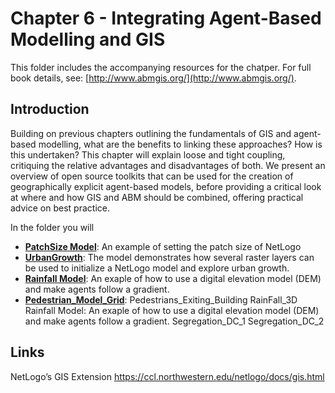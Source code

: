 # Chapter 6 - Integrating Agent-Based Modelling and GIS

This folder includes the accompanying resources for the chatper. For full book details, see: [http://www.abmgis.org/](http://www.abmgis.org/).

## Introduction

Building on previous chapters outlining the fundamentals of GIS and agent-based modelling, what are the benefits to linking these approaches? How is this undertaken? This chapter will explain loose and tight coupling, critiquing the relative advantages and disadvantages of both. We present an overview of open source toolkits that can be used for the creation of geographically explicit agent-based models, before providing a critical look at where and how GIS and ABM should be combined, offering practical advice on best practice.

In the folder you will 

* [**PatchSize Model**](Models/PatchSize): An example of setting the patch size of NetLogo 
* **[UrbanGrowth](Models/UrbanGrowth)**: The model demonstrates how several raster layers can be used to initialize a NetLogo model and explore urban growth.
* **[Rainfall Model](Models/Rainfall)**: An exaple of how to use a digital elevation model (DEM) and make agents follow a gradient. 
* [**Pedestrian_Model_Grid**](Models/Pedestrian_Model_Grid): 
Pedestrians_Exiting_Building
RainFall_3D
Rainfall Model: An exaple of how to use a digital elevation model (DEM) and make agents follow a gradient. 
Segregation_DC_1
Segregation_DC_2

## Links

NetLogo’s GIS Extension <https://ccl.northwestern.edu/netlogo/docs/gis.html>